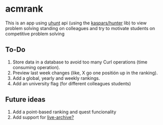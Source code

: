 # acmrank

This is an app using [uhunt](uhunt.felix-halim.net) api (using the [kaspars/hunter](https://github.com/kasparsklavins/Hunter) lib) to view problem solving standing on colleagues and try to motivate students on competitive problem solving

## To-Do

1. Store data in a database to avoid too many Curl operations (time consuming operation).
2. Preview last week changes (like, X go one positión up in the ranking).
3. Add a global, yearly and weekly rankings.
4. Add an university flag (for different colleagues students)

## Future ideas

1. Add a point-based ranking and quest funcionality
2. Add support for [live-archive?](https://icpcarchive.ecs.baylor.edu/)
